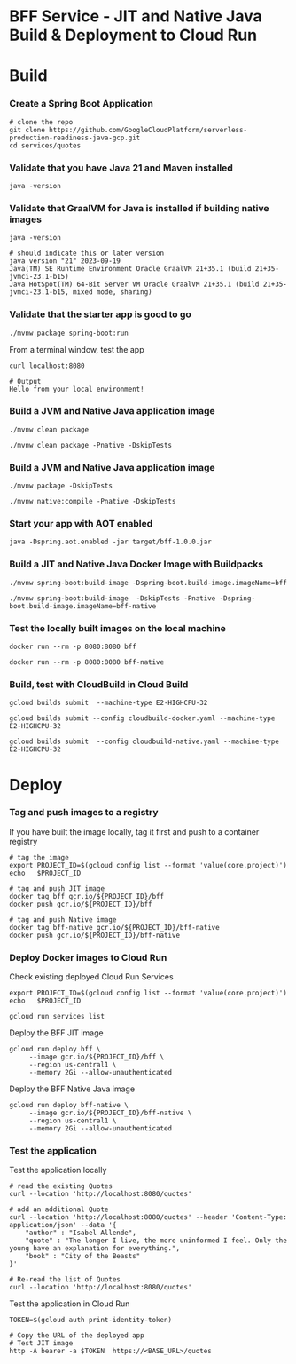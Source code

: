 # BFF Service - JIT and Native Java Build & Deployment to Cloud Run

# Build

### Create a Spring Boot Application
```
# clone the repo
git clone https://github.com/GoogleCloudPlatform/serverless-production-readiness-java-gcp.git
cd services/quotes
```

### Validate that you have Java 21 and Maven installed
```shell
java -version
```

### Validate that GraalVM for Java is installed if building native images
```shell
java -version

# should indicate this or later version
java version "21" 2023-09-19
Java(TM) SE Runtime Environment Oracle GraalVM 21+35.1 (build 21+35-jvmci-23.1-b15)
Java HotSpot(TM) 64-Bit Server VM Oracle GraalVM 21+35.1 (build 21+35-jvmci-23.1-b15, mixed mode, sharing)
```

### Validate that the starter app is good to go
```
./mvnw package spring-boot:run
```

From a terminal window, test the app
```
curl localhost:8080

# Output
Hello from your local environment!
```

### Build a JVM and Native Java application image
```
./mvnw clean package 

./mvnw clean package -Pnative -DskipTests
```
### Build a JVM and Native Java application image
```
./mvnw package -DskipTests 

./mvnw native:compile -Pnative -DskipTests
```
### Start your app with AOT enabled
```shell
java -Dspring.aot.enabled -jar target/bff-1.0.0.jar
```

### Build a JIT and Native Java Docker Image with Buildpacks
```
./mvnw spring-boot:build-image -Dspring-boot.build-image.imageName=bff

./mvnw spring-boot:build-image  -DskipTests -Pnative -Dspring-boot.build-image.imageName=bff-native
```

### Test the locally built images on the local machine
```shell
docker run --rm -p 8080:8080 bff

docker run --rm -p 8080:8080 bff-native
```

### Build, test with CloudBuild in Cloud Build
```shell
gcloud builds submit  --machine-type E2-HIGHCPU-32

gcloud builds submit --config cloudbuild-docker.yaml --machine-type E2-HIGHCPU-32

gcloud builds submit  --config cloudbuild-native.yaml --machine-type E2-HIGHCPU-32 
```

# Deploy
### Tag and push images to a registry
If you have built the image locally, tag it first and push to a container registry
```shell
# tag the image
export PROJECT_ID=$(gcloud config list --format 'value(core.project)')
echo   $PROJECT_ID

# tag and push JIT image
docker tag bff gcr.io/${PROJECT_ID}/bff
docker push gcr.io/${PROJECT_ID}/bff

# tag and push Native image
docker tag bff-native gcr.io/${PROJECT_ID}/bff-native
docker push gcr.io/${PROJECT_ID}/bff-native
```

### Deploy Docker images to Cloud Run

Check existing deployed Cloud Run Services
```shell
export PROJECT_ID=$(gcloud config list --format 'value(core.project)')
echo   $PROJECT_ID

gcloud run services list
```

Deploy the BFF JIT image
```shell
gcloud run deploy bff \
     --image gcr.io/${PROJECT_ID}/bff \
     --region us-central1 \
     --memory 2Gi --allow-unauthenticated  
```

Deploy the BFF Native Java image
```shell
gcloud run deploy bff-native \
     --image gcr.io/${PROJECT_ID}/bff-native \
     --region us-central1 \
     --memory 2Gi --allow-unauthenticated
```

### Test the application

Test the application locally
```shell
# read the existing Quotes
curl --location 'http://localhost:8080/quotes'

# add an additional Quote
curl --location 'http://localhost:8080/quotes' --header 'Content-Type: application/json' --data '{
    "author" : "Isabel Allende",
    "quote" : "The longer I live, the more uninformed I feel. Only the young have an explanation for everything.",
    "book" : "City of the Beasts"
}'

# Re-read the list of Quotes
curl --location 'http://localhost:8080/quotes'
```

Test the application in Cloud Run
```shell
TOKEN=$(gcloud auth print-identity-token)

# Copy the URL of the deployed app
# Test JIT image
http -A bearer -a $TOKEN  https://<BASE_URL>/quotes
```
